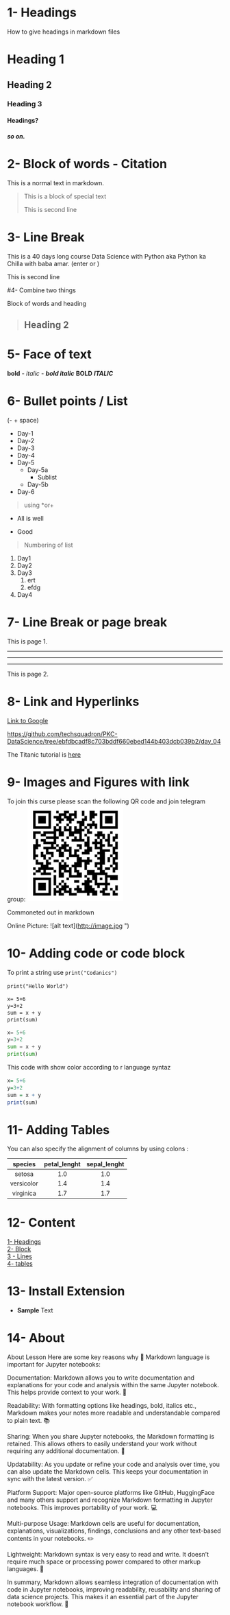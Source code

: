 # 1- Headings
How to give headings in markdown files
# Heading 1
## Heading 2
### Heading 3
#### Headings?
##### so on.

# 2- Block of words - Citation

This is a normal text in markdown.

> This is a block of special text
>
> This is second line

# 3- Line Break

 This is a 40 days long course Data Science with Python aka Python ka Chilla with baba amar. (enter or \)

This is second line

#4- Combine two things

Block of words and heading

> ## Heading 2

# 5- Face of text
**bold** - *italic* -
***bold italic***
__BOLD__
___ITALIC___

# 6- Bullet points / List

(- + space)

- Day-1
- Day-2
- Day-3
- Day-4
- Day-5
  - Day-5a
    - Sublist
  - Day-5b
- Day-6

> using *or+
* All is well
+ Good

> Numbering of list

1. Day1
2. Day2
3. Day3
   1. ert
   2. efdg
4. Day4

# 7- Line Break or page break

This is page 1.
***
___
***

This is page 2.

# 8- Link and Hyperlinks

[Link to Google](https://www.google.com/)

<https://github.com/techsquadron/PKC-DataScience/tree/ebfdbcadf8c703bddf660ebed144b403dcb039b2/day_04>

[Titanic]: (https://www.youtube.com/watch?v=Lgp14y9-U74&ab_channel=Siddhardhan) 

The Titanic tutorial is [here][Titanic]


# 9- Images and Figures with link

To join this curse please scan the following QR code and join telegram group:
![QR](qr.png)

<!-- fdjhfdkghkjgkd --> Commoneted out in markdown

Online Picture:
![alt text](http://image.jpg ")

# 10- Adding code or code block

To print a string use `print("Codanics")`

`print("Hello World")`

```
x= 5+6
y=3+2
sum = x + y
print(sum)
```

```python
x= 5+6
y=3+2
sum = x + y
print(sum)
```
This code with show color according to r language syntaz
```r
x= 5+6
y=3+2
sum = x + y
print(sum)
```
# 11- Adding Tables

You can also specify the alignment of columns by using colons :

| species | petal_lenght | sepal_lenght |
|:-------:|:-------------:|:--------------:|
| setosa  |         1.0     |      1.0        |
| versicolor   |          1.4      |        1.4       |
| virginica    |           1.7     |      1.7        |   

# 12- Content

[1- Headings](#1--headings)\
[2- Block](#2--block-of-words)\
[3 - Lines](#3--lists)\
[4- tables](#4--tables)

# 13- Install Extension
* **Sample** Text

# 14- About 

About Lesson
Here are some key reasons why 📝 Markdown language is important for Jupyter notebooks:

Documentation: Markdown allows you to write documentation and explanations for your code and analysis within the same Jupyter notebook. This helps provide context to your work. 📖

Readability: With formatting options like headings, bold, italics etc., Markdown makes your notes more readable and understandable compared to plain text. 📚

Sharing: When you share Jupyter notebooks, the Markdown formatting is retained. This allows others to easily understand your work without requiring any additional documentation. 📩

Updatability: As you update or refine your code and analysis over time, you can also update the Markdown cells. This keeps your documentation in sync with the latest version. ✅

Platform Support: Major open-source platforms like GitHub, HuggingFace and many others support and recognize Markdown formatting in Jupyter notebooks. This improves portability of your work. 💻

Multi-purpose Usage: Markdown cells are useful for documentation, explanations, visualizations, findings, conclusions and any other text-based contents in your notebooks. ✏️

Lightweight: Markdown syntax is very easy to read and write. It doesn’t require much space or processing power compared to other markup languages. 📝

In summary, Markdown allows seamless integration of documentation with code in Jupyter notebooks, improving readability, reusability and sharing of data science projects. This makes it an essential part of the Jupyter notebook workflow. 📕